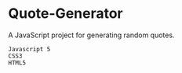 # Quote-Generator
A JavaScript project for generating random quotes.

    Javascript 5
    CSS3
    HTML5
